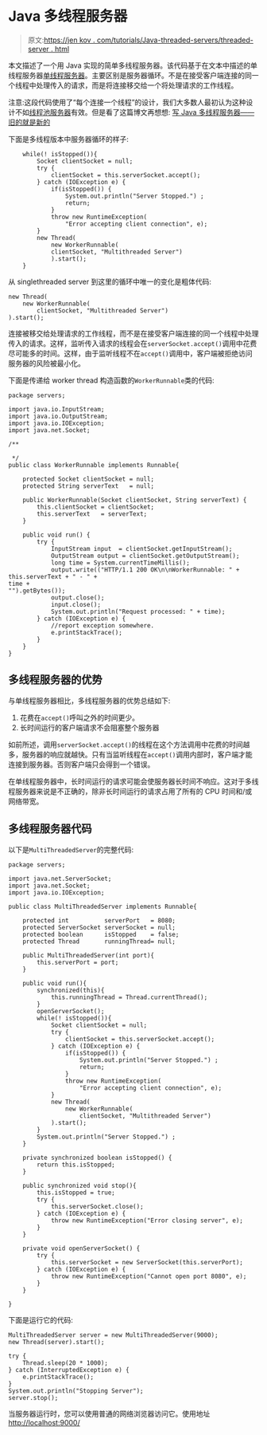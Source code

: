 # Java 多线程服务器

> 原文:[https://jen kov . com/tutorials/Java-threaded-servers/threaded-server . html](https://jenkov.com/tutorials/java-multithreaded-servers/multithreaded-server.html)

本文描述了一个用 Java 实现的简单多线程服务器。该代码基于在文本中描述的单线程服务器[单线程服务器](singlethreaded-server.html)。主要区别是服务器循环。不是在接受客户端连接的同一个线程中处理传入的请求，而是将连接移交给一个将处理请求的工作线程。

注意:这段代码使用了“每个连接一个线程”的设计，我们大多数人最初认为这种设计不如[线程池服务器](thread-pooled-server.html)有效。但是看了这篇博文再想想:
[写 Java 多线程服务器——旧的就是新的](http://paultyma.blogspot.com/2008/03/writing-java-multithreaded-servers.html)

下面是多线程版本中服务器循环的样子:

```
    while(! isStopped()){
        Socket clientSocket = null;
        try {
            clientSocket = this.serverSocket.accept();
        } catch (IOException e) {
            if(isStopped()) {
                System.out.println("Server Stopped.") ;
                return;
            }
            throw new RuntimeException(
                "Error accepting client connection", e);
        }
        new Thread(
            new WorkerRunnable(
            clientSocket, "Multithreaded Server")
            ).start(); 
    }

```

从 singlethreaded server 到这里的循环中唯一的变化是粗体代码:

```
new Thread(
    new WorkerRunnable(
        clientSocket, "Multithreaded Server")
).start();

```

连接被移交给处理请求的工作线程，而不是在接受客户端连接的同一个线程中处理传入的请求。这样，监听传入请求的线程会在`serverSocket.accept()`调用中花费尽可能多的时间。这样，由于监听线程不在`accept()`调用中，客户端被拒绝访问服务器的风险被最小化。

下面是传递给 worker thread 构造函数的`WorkerRunnable`类的代码:

```
package servers;

import java.io.InputStream;
import java.io.OutputStream;
import java.io.IOException;
import java.net.Socket;

/**

 */
public class WorkerRunnable implements Runnable{

    protected Socket clientSocket = null;
    protected String serverText   = null;

    public WorkerRunnable(Socket clientSocket, String serverText) {
        this.clientSocket = clientSocket;
        this.serverText   = serverText;
    }

    public void run() {
        try {
            InputStream input  = clientSocket.getInputStream();
            OutputStream output = clientSocket.getOutputStream();
            long time = System.currentTimeMillis();
            output.write(("HTTP/1.1 200 OK\n\nWorkerRunnable: " +
this.serverText + " - " +
time +
"").getBytes());
            output.close();
            input.close();
            System.out.println("Request processed: " + time);
        } catch (IOException e) {
            //report exception somewhere.
            e.printStackTrace();
        }
    }
}

```

## 多线程服务器的优势

与单线程服务器相比，多线程服务器的优势总结如下:

1.  花费在`accept()`呼叫之外的时间更少。
2.  长时间运行的客户端请求不会阻塞整个服务器

如前所述，调用`serverSocket.accept()`的线程在这个方法调用中花费的时间越多，服务器的响应就越快。只有当监听线程在`accept()`调用内部时，客户端才能连接到服务器。否则客户端只会得到一个错误。

在单线程服务器中，长时间运行的请求可能会使服务器长时间不响应。这对于多线程服务器来说是不正确的，除非长时间运行的请求占用了所有的 CPU 时间和/或网络带宽。

## 多线程服务器代码

以下是`MultiThreadedServer`的完整代码:

```
package servers;

import java.net.ServerSocket;
import java.net.Socket;
import java.io.IOException;

public class MultiThreadedServer implements Runnable{

    protected int          serverPort   = 8080;
    protected ServerSocket serverSocket = null;
    protected boolean      isStopped    = false;
    protected Thread       runningThread= null;

    public MultiThreadedServer(int port){
        this.serverPort = port;
    }

    public void run(){
        synchronized(this){
            this.runningThread = Thread.currentThread();
        }
        openServerSocket();
        while(! isStopped()){
            Socket clientSocket = null;
            try {
                clientSocket = this.serverSocket.accept();
            } catch (IOException e) {
                if(isStopped()) {
                    System.out.println("Server Stopped.") ;
                    return;
                }
                throw new RuntimeException(
                    "Error accepting client connection", e);
            }
            new Thread(
                new WorkerRunnable(
                    clientSocket, "Multithreaded Server")
            ).start();
        }
        System.out.println("Server Stopped.") ;
    }

    private synchronized boolean isStopped() {
        return this.isStopped;
    }

    public synchronized void stop(){
        this.isStopped = true;
        try {
            this.serverSocket.close();
        } catch (IOException e) {
            throw new RuntimeException("Error closing server", e);
        }
    }

    private void openServerSocket() {
        try {
            this.serverSocket = new ServerSocket(this.serverPort);
        } catch (IOException e) {
            throw new RuntimeException("Cannot open port 8080", e);
        }
    }

}

```

下面是运行它的代码:

```
MultiThreadedServer server = new MultiThreadedServer(9000);
new Thread(server).start();

try {
    Thread.sleep(20 * 1000);
} catch (InterruptedException e) {
    e.printStackTrace();
}
System.out.println("Stopping Server");
server.stop();

```

当服务器运行时，您可以使用普通的网络浏览器访问它。使用地址 [http://localhost:9000/](http://localhost:9000/)